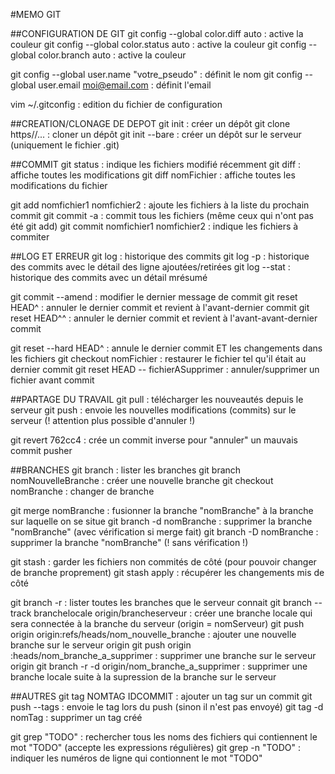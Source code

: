 #MEMO GIT

##CONFIGURATION DE GIT
git config --global color.diff auto   : active la couleur
git config --global color.status auto : active la couleur
git config --global color.branch auto : active la couleur

git config --global user.name "votre_pseudo" : définit le nom
git config --global user.email moi@email.com : définit l'email

vim ~/.gitconfig : edition du fichier de configuration

##CREATION/CLONAGE DE DEPOT
git init 	     : créer un dépôt
git clone https//... : cloner un dépôt
git init --bare      : créer un dépôt sur le serveur (uniquement le fichier .git)

##COMMIT
git status          : indique les fichiers modifié récemment
git diff            : affiche toutes les modifications
git diff nomFichier : affiche toutes les modifications du fichier

git add nomfichier1 nomfichier2    : ajoute les fichiers à la liste du prochain commit
git commit -a                      : commit tous les fichiers (même ceux qui n'ont pas été git add)
git commit nomfichier1 nomfichier2 : indique les fichiers à commiter

##LOG ET ERREUR
git log        : historique des commits
git log -p     : historique des commits avec le détail des ligne ajoutées/retirées
git log --stat : historique des commits avec un détail mrésumé

git commit --amend : modifier le dernier message de commit
git reset HEAD^    : annuler le dernier commit et revient à l'avant-dernier commit
git reset HEAD^^   : annuler le dernier commit et revient à l'avant-avant-dernier commit

git reset --hard HEAD^              : annule le dernier commit ET les changements dans les fichiers
git checkout nomFichier             : restaurer le fichier tel qu'il était au dernier commit
git reset HEAD -- fichierASupprimer : annuler/supprimer un fichier avant commit

##PARTAGE DU TRAVAIL
git pull : télécharger les nouveautés depuis le serveur
git push : envoie les nouvelles modifications (commits) sur le serveur (! attention plus possible d'annuler !)

git revert 762cc4 : crée un commit inverse pour "annuler" un mauvais commit pusher

##BRANCHES
git branch                    : lister les branches
git branch nomNouvelleBranche : créer une nouvelle branche
git checkout nomBranche       : changer de branche

git merge nomBranche     : fusionner la branche "nomBranche" à la branche sur laquelle on se situe
git branch -d nomBranche : supprimer la branche "nomBranche" (avec vérification si merge fait)
git branch -D nomBranche : supprimer la branche "nomBranche" (! sans vérification !)

git stash       : garder les fichiers non commités de côté (pour pouvoir changer de branche proprement)
git stash apply : récupérer les changements mis de côté

git branch -r                                          : lister toutes les branches que le serveur connait
git branch --track branchelocale origin/brancheserveur : créer une branche locale qui sera connectée à la branche du serveur (origin = nomServeur)
git push origin origin:refs/heads/nom_nouvelle_branche : ajouter une nouvelle branche sur le serveur origin
git push origin :heads/nom_branche_a_supprimer         : supprimer une branche sur le serveur origin
git branch -r -d origin/nom_branche_a_supprimer        : supprimer une branche locale suite à la supression de la branche sur le serveur

##AUTRES
git tag NOMTAG IDCOMMIT : ajouter un tag sur un commit
git push --tags         : envoie le tag lors du push (sinon il n'est pas envoyé)
git tag -d nomTag       : supprimer un tag créé

git grep "TODO"    : rechercher tous les noms des fichiers qui contiennent le mot "TODO" (accepte les expressions régulières)
git grep -n "TODO" : indiquer les numéros de ligne qui contionnent le mot "TODO"
